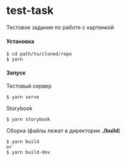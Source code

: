 # test-task
Тестовое задание по работе с картинкой

#### Установка
```
$ cd path/to/cloned/repo
$ yarn
```

#### Запуск
Тестовый сервер
```
$ yarn serve
```

Storybook
```
$ yarn storybook
```

Сборка (файлы лежат в директории **./build**)
```
$ yarn build
or
$ yarn build-dev
```